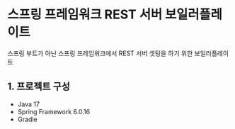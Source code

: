 # 스프링 프레임워크 REST 서버 보일러플레이트

스프링 부트가 아닌 스프링 프레임워크에서 REST 서버 셋팅을 하기 위한 보일러플레이트

## 1. 프로젝트 구성

- Java 17
- Spring Framework 6.0.16
- Gradle